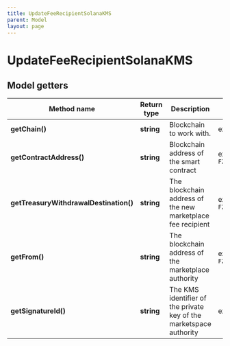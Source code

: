 ```yaml
---
title: UpdateFeeRecipientSolanaKMS
parent: Model
layout: page
---
```


# UpdateFeeRecipientSolanaKMS

## Model getters

Method name | Return type | Description | Notes
------------ | ------------- | ------------- | -------------
**getChain()** | **string** | Blockchain to work with. | ex.: `SOL`
**getContractAddress()** | **string** | Blockchain address of the smart contract | ex.: `FZAS4mtPvswgVxbpc117SqfNgCDLTCtk5CoeAtt58FWU`
**getTreasuryWithdrawalDestination()** | **string** | The blockchain address of the new marketplace fee recipient | ex.: `FZAS4mtPvswgVxbpc117SqfNgCDLTCtk5CoeAtt58FWU`
**getFrom()** | **string** | The blockchain address of the marketplace authority | ex.: `FZAS4mtPvswgVxbpc117SqfNgCDLTCtk5CoeAtt58FWU`
**getSignatureId()** | **string** | The KMS identifier of the private key of the marketspace authority | ex.: `26d3883e-4e17-48b3-a0ee-09a3e484ac83`

